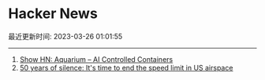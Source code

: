 # Hacker News

最近更新时间: 2023-03-26 01:01:55

--- 
1. [Show HN: Aquarium – AI Controlled Containers](https://github.com/fafrd/aquarium) 
2. [50 years of silence: It&#x27;s time to end the speed limit in US airspace](https://www.elidourado.com/p/50-years-supersonic-ban) 
